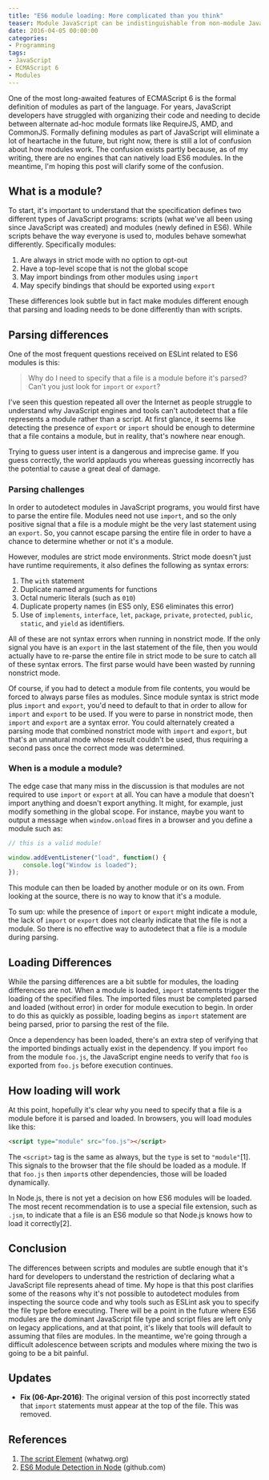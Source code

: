 ```yaml
---
title: "ES6 module loading: More complicated than you think"
teaser: Module JavaScript can be indistinguishable from non-module JavaScript.
date: 2016-04-05 00:00:00
categories:
- Programming
tags:
- JavaScript
- ECMAScript 6
- Modules
---
```


One of the most long-awaited features of ECMAScript 6 is the formal definition of modules as part of the language. For years, JavaScript developers have struggled with organizing their code and needing to decide between alternate ad-hoc module formats like RequireJS, AMD, and CommonJS. Formally defining modules as part of JavaScript will eliminate a lot of heartache in the future, but right now, there is still a lot of confusion about how modules work. The confusion exists partly because, as of my writing, there are no engines that can natively load ES6 modules. In the meantime, I'm hoping this post will clarify some of the confusion.

## What is a module?

To start, it's important to understand that the specification defines two different types of JavaScript programs: scripts (what we've all been using since JavaScript was created) and modules (newly defined in ES6). While scripts behave the way everyone is used to, modules behave somewhat differently. Specifically modules:

1. Are always in strict mode with no option to opt-out
1. Have a top-level scope that is not the global scope
1. May import bindings from other modules using `import`
1. May specify bindings that should be exported using `export`

These differences look subtle but in fact make modules different enough that parsing and loading needs to be done differently than with scripts.

## Parsing differences

One of the most frequent questions received on ESLint related to ES6 modules is this:

> Why do I need to specify that a file is a module before it's parsed? Can't you just look for `import` or `export`?

I've seen this question repeated all over the Internet as people struggle to understand why JavaScript engines and tools can't autodetect that a file represents a module rather than a script. At first glance, it seems like detecting the presence of `export` or `import` should be enough to determine that a file contains a module, but in reality, that's nowhere near enough.

Trying to guess user intent is a dangerous and imprecise game. If you guess correctly, the world applauds you whereas guessing incorrectly has the potential to cause a great deal of damage.

### Parsing challenges

In order to autodetect modules in JavaScript programs, you would first have to parse the entire file. Modules need not use `import`, and so the only positive signal that a file is a module might be the very last statement using an `export`. So, you cannot escape parsing the entire file in order to have a chance to determine whether or not it's a module.

However, modules are strict mode environments. Strict mode doesn't just have runtime requirements, it also defines the following as syntax errors:

1. The `with` statement
1. Duplicate named arguments for functions
1. Octal numeric literals (such as `010`)
1. Duplicate property names (in ES5 only, ES6 eliminates this error)
1. Use of `implements`, `interface`, `let`, `package`, `private`, `protected`, `public`, `static`, and `yield` as identifiers.

All of these are not syntax errors when running in nonstrict mode. If the only signal you have is an `export` in the last statement of the file, then you would actually have to re-parse the entire file in strict mode to be sure to catch all of these syntax errors. The first parse would have been wasted by running nonstrict mode.

Of course, if you had to detect a module from file contents, you would be forced to always parse files as modules. Since module syntax is strict mode plus `import` and `export`, you'd need to default to that in order to allow for `import` and `export` to be used. If you were to parse in nonstrict mode, then `import` and `export` are a syntax error. You could alternately created a parsing mode that combined nonstrict mode with `import` and `export`, but that's an unnatural mode whose result couldn't be used, thus requiring a second pass once the correct mode was determined.

### When is a module a module?

The edge case that many miss in the discussion is that modules are not required to use `import` or `export` at all. You can have a module that doesn't import anything and doesn't export anything. It might, for example, just modify something in the global scope. For instance, maybe you want to output a message when `window.onload` fires in a browser and you define a module such as:

```js
// this is a valid module!

window.addEventListener("load", function() {
    console.log("Window is loaded");
});
```

This module can then be loaded by another module or on its own. From looking at the source, there is no way to know that it's a module.

To sum up: while the presence of `import` or `export` might indicate a module, the lack of `import` or `export` does not clearly indicate that the file is not a module. So there is no effective way to autodetect that a file is a module during parsing.

## Loading Differences

While the parsing differences are a bit subtle for modules, the loading differences are not. When a module is loaded, `import` statements trigger the loading of the specified files. The imported files must be completed parsed and loaded (without error) in order for module execution to begin. In order to do this as quickly as possible, loading begins as `import` statement are being parsed, prior to parsing the rest of the file.

Once a dependency has been loaded, there's an extra step of verifying that the imported bindings actually exist in the dependency. If you import `foo` from the module `foo.js`, the JavaScript engine needs to verify that `foo` is exported from `foo.js` before execution continues.

## How loading will work

At this point, hopefully it's clear why you need to specify that a file is a module before it is parsed and loaded. In browsers, you will load modules like this:

```html
<script type="module" src="foo.js"></script>
```

The `<script>` tag is the same as always, but the `type` is set to `"module"`[1]. This signals to the browser that the file should be loaded as a module. If that `foo.js` then `import`s other dependencies, those will be loaded dynamically.

In Node.js, there is not yet a decision on how ES6 modules will be loaded. The most recent recommendation is to use a special file extension, such as `.jsm`, to indicate that a file is an ES6 module so that Node.js knows how to load it correctly[2].

## Conclusion

The differences between scripts and modules are subtle enough that it's hard for developers to understand the restriction of declaring what a JavaScript file represents ahead of time. My hope is that this post clarifies some of the reasons why it's not possible to autodetect modules from inspecting the source code and why tools such as ESLint ask you to specify the file type before executing. There will be a point in the future where ES6 modules are the dominant JavaScript file type and script files are left only on legacy applications, and at that point, it's likely that tools will default to assuming that files are modules. In the meantime, we're going through a difficult adolescence between scripts and modules where mixing the two is going to be a bit painful.


## Updates

* **Fix (06-Apr-2016)**: The original version of this post incorrectly stated that `import` statements must appear at the top of the file. This was removed.






## References

1. [The script Element](https://html.spec.whatwg.org/multipage/scripting.html#script) (whatwg.org)
2. [ES6 Module Detection in Node](https://github.com/nodejs/node/wiki/ES6-Module-Detection-in-Node) (github.com)
